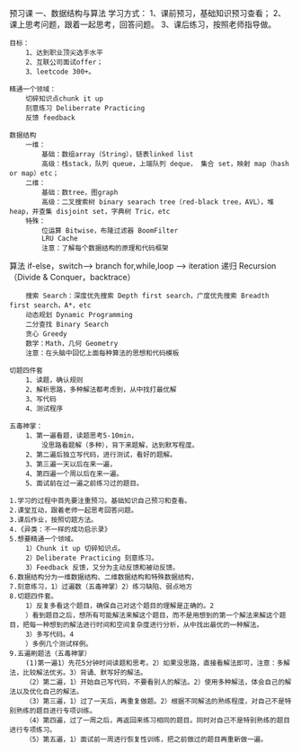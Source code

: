 预习课
一、数据结构与算法
    学习方式：
        1、课前预习，基础知识预习查看；
        2、课上思考问题，跟着一起思考，回答问题。
        3、课后练习，按照老师指导做。
        
    目标：
        1、达到职业顶尖选手水平
        2、互联公司面试offer；
        3、leetcode 300+。
        
    精通一个领域：
        切碎知识点chunk it up 
        刻意练习 Deliberrate Practicing
        反馈 feedback
        
    数据结构
        一维：
            基础：数组array（String），链表linked list
            高级：栈stack，队列 queue，上端队列 deque， 集合 set，映射 map（hash or map）etc；
        二维：
            基础：数tree，图graph
            高级：二叉搜索树 binary searach tree（red-black tree，AVL），堆 heap，并查集 disjoint set，字典树 Tric，etc
        特殊：
            位运算 Bitwise，布隆过滤器 BoomFilter
            LRU Cache
            注意：了解每个数据结构的原理和代码框架
   算法
        if-else，switch——> branch
        for,while,loop --> iteration
        递归 Recursion（Divide & Conquer，backtrace）
        
        搜索 Search：深度优先搜索 Depth first search，广度优先搜索 Breadth first search，A*，etc
        动态规划 Dynamic Programming
        二分查找 Binary Search
        贪心 Greedy
        数学：Math，几何 Geometry
        注意：在头脑中回忆上面每种算法的思想和代码模板
        
    切题四件套
        1、读题，确认规则
        2、解析思路，多种解法都考虑到，从中找打最优解
        3、写代码
        4、测试程序
    
    五毒神掌：
        1、第一遍看题，读题思考5-10min，
            没思路看题解（多种），背下来题解，达到默写程度。
        2、第二遍后独立写代码，进行测试，看好的题解。
        3、第三遍一天以后在来一遍，
        4、第四遍一个周以后在来一遍。
        5、面试前在过一遍之前练习过的题目。
    
    1.学习的过程中首先要注重预习。基础知识自己预习和查看。 
    2.课堂互动，跟着老师一起思考回答问题。 
    3.课后作业，按照切题方法。 
    4.《异类：不一样的成功启示录》 
    5.想要精通一个领域。 
        1）Chunk it up 切碎知识点。
        2）Deliberate Practicing 刻意练习。
        3）Feedback 反馈，又分为主动反馈和被动反馈。 
    6.数据结构分为一维数据结构、二维数据结构和特殊数据结构， 
    7.刻意练习，1）过遍数（五毒神掌）2）练习缺陷、弱点地方 
    8.切题四件套。
        1）反复多看这个题目，确保自己对这个题目的理解是正确的。2
        ）看到题目之后，想所有可能解法来解这个题目，而不是用想到的第一个解法来解这个题目，把每一种想到的解法进行时间和空间复杂度进行分析，从中找出最优的一种解法。
        3）多写代码。4
        ）多例几个测试样例。 
    9.五遍刷题法（五毒神掌）
        (1)第一遍1）先花5分钟时间读题和思考。2）如果没思路，直接看解法即可，注意：多解法，比较解法优劣。3）背诵、默写好的解法。
        （2）第二遍，1）开始自己写代码，不要看别人的解法。2）使用多种解法，体会自己的解法以及优化自己的解法。
        （3）第三遍，1）过了一天后，再重复做题。2）根据不同解法的熟练程度，对自己不是特别熟练的题目进行专项训练。
        （4）第四遍，过了一周之后，再返回来练习相同的题目。同时对自己不是特别熟练的题目进行专项练习。
        （5）第五遍，1）面试前一周进行恢复性训练，把之前做过的题目再重新做一遍。
        